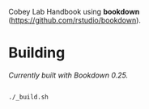 Cobey Lab Handbook using **bookdown** (https://github.com/rstudio/bookdown).


# Building

*Currently built with Bookdown 0.25.*

``` bash

./_build.sh

```

